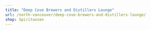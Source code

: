 ```yaml
---
title: "Deep Cove Brewers and Distillers Lounge"
url: /north-vancouver/deep-cove-brewers-and-distillers-lounge/
shop: Spirituosen
---
```

